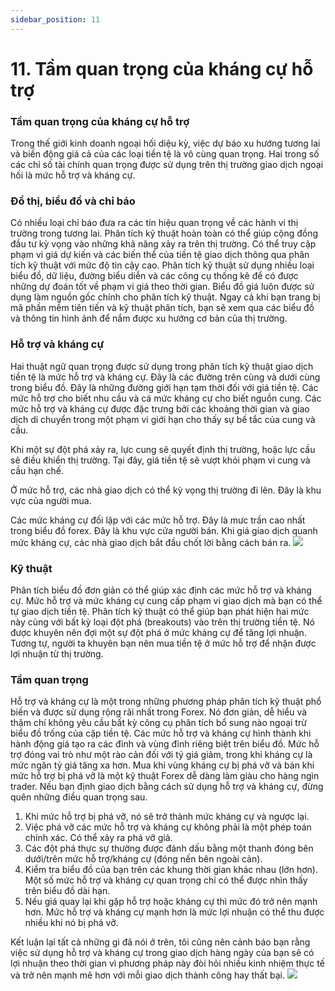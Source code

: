 ```yaml
---
sidebar_position: 11
---
```

# 11. Tầm quan trọng của kháng cự hỗ trợ 
### Tầm quan trọng của kháng cự hỗ trợ 
Trong thế giới kinh doanh ngoại hối diệu kỳ, việc dự báo xu hướng tương lai và biến động giá cả của các loại tiền tệ là vô cùng quan trọng. Hai trong số các chỉ số tài chính quan trọng được sử dụng trên thị trường giao dịch ngoại hối là mức hỗ trợ và kháng cự.
### Đồ thị, biểu đồ và chỉ báo
Có nhiều loại chỉ báo đưa ra các tín hiệu quan trọng về các hành vi thị trường trong tương lai. Phân tích kỹ thuật hoàn toàn có thể giúp cộng đồng đầu tư kỳ vọng vào những khả năng xảy ra trên thị trường. Có thể truy cập phạm vi giá dự kiến và các biến thể của tiền tệ giao dịch thông qua phân tích kỹ thuật với mức độ tin cậy cao. Phân tích kỹ thuật sử dụng nhiều loại biểu đồ, dữ liệu, đường biểu diễn và các công cụ thống kê để có được những dự đoán tốt về phạm vi giá theo thời gian. Biểu đồ giá luôn được sử dụng làm nguồn gốc chính cho phân tích kỹ thuật. Ngay cả khi bạn trang bị mã phần mềm tiên tiến và kỹ thuật phân tích, bạn sẽ xem qua các biểu đồ và thông tin hình ảnh để nắm được xu hướng cơ bản của thị trường.
### Hỗ trợ và kháng cự 
Hai thuật ngữ quan trọng được sử dụng trong phân tích kỹ thuật giao dịch tiền tệ là mức hỗ trợ và kháng cự. Đây là các đường trên cùng và dưới cùng trong biểu đồ. Đây là những đường giới hạn tạm thời đối với giá tiền tệ. Các mức hỗ trợ cho biết nhu cầu và cá mức kháng cự cho biết nguồn cung. Các mức hỗ trợ và kháng cự được đặc trưng bởi các khoảng thời gian và giao dịch di chuyển trong một phạm vi giới hạn cho thấy sự bế tắc của cung và cầu. 

Khi một sự đột phá xảy ra, lực cung sẽ quyết định thị trường, hoặc lực cầu sẽ điều khiển thị trường. Tại đây, giá tiền tệ sẽ vượt khỏi phạm vi cung và cầu hạn chế. 

Ở mức hỗ trợ, các nhà giao dịch có thể kỳ vọng thị trường đi lên. Đây là khu vực của người mua. 

Các mức kháng cự đối lập với các mức hỗ trợ. Đây là mưc trần cao nhất trong biểu đồ forex. Đây là khu vực cửa người bán. Khi giá giao dịch quanh mức kháng cự, các nhà giao dịch bắt đầu chốt lời bằng cách bán ra.
![](/img/11-1.png)

### Kỹ thuật
Phân tích biểu đồ đơn giản có thể giúp xác định các mức hỗ trợ và kháng cự. Mức hỗ trợ và mức kháng cự cung cấp phạm vi giao dịch mà bạn có thể tự giao dịch tiền tệ. Phân tích kỹ thuật có thể giúp bạn phát hiện hai mức này cùng với bất kỳ loại đột phá (breakouts) vào trên thị trường tiền tệ. 
Nó được khuyên nên đợi một sự đột phá ở mức kháng cự để tăng lợi nhuận. Tương tự, người ta khuyên bạn nên mua tiền tệ ở mức hỗ trợ để nhận được lợi nhuận từ thị trường.

### Tầm quan trọng
Hỗ trợ và kháng cự là một trong những phương pháp phân tích kỹ thuật phổ biến và được sử dụng rộng rãi nhất trong Forex. Nó đơn giản, dễ hiểu và thậm chí không yêu cầu bất kỳ công cụ phân tích bổ sung nào ngoại trừ biểu đồ trống của cặp tiền tệ. Các mức hỗ trợ và kháng cự hình thành khi hành động giá tạo ra các đỉnh và vùng đỉnh riêng biệt trên biểu đồ. Mức hỗ trợ đóng vai trò như một rào cản đối với tỷ giá giảm, trong khi kháng cự là mức ngăn tỷ giá tăng xa hơn. Mua khi vùng kháng cự bị phá vỡ và bán khi mức hỗ trợ bị phá vỡ là một kỹ thuật Forex dễ dàng làm giàu cho hàng ngìn trader. Nếu bạn định giao dịch bằng cách sử dụng hỗ trợ và kháng cự, đừng quên những điều quan trọng sau.
1. Khi mức hỗ trợ bị phá vỡ, nó sẽ trở thành mức kháng cự và ngược lại.
2. Việc phá vỡ các mức hỗ trợ và kháng cự không phải là một phép toán chính xác. Có thể xảy ra phá vỡ giả.
3. Các đột phá thực sự thường được đánh dấu bằng một thanh đóng bên dưới/trên mức hỗ trợ/kháng cự (đóng nến bên ngoài cản).
4. Kiểm tra biểu đồ của bạn trên các khung thời gian khác nhau (lớn hơn). Một số mức hỗ trợ và kháng cự quan trọng chỉ có thể được nhìn thấy trên biểu đồ dài hạn.
5. Nếu giá quay lại khi gặp hỗ trợ hoặc kháng cự thì mức đó trở nên mạnh hơn. Mức hỗ trợ và kháng cự mạnh hơn là mức lợi nhuận có thể thu được nhiều khi nó bị phá vỡ.

Kết luận lại tất cả những gì đã nói ở trên, tôi cũng nên cảnh báo bạn rằng việc sử dụng hỗ trợ và kháng cự trong giao dịch hàng ngày của bạn sẽ có lợi nhuận theo thời gian vì phương pháp này đòi hỏi nhiều kinh nhiệm thực tế và trở nên mạnh mẽ hơn với mỗi giao dịch thành công hay thất bại.
![](/img/sr-highlighted.gif)

